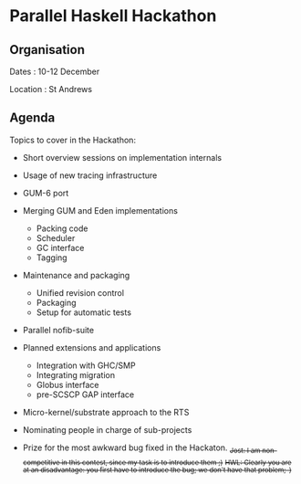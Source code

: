# Parallel Haskell Hackathon


## Organisation



Dates : 10-12 December



Location : St Andrews


## Agenda



Topics to cover in the Hackathon:


- Short overview sessions on implementation internals
- Usage of new tracing infrastructure
- GUM-6 port
- Merging GUM and Eden implementations

  - Packing code
  - Scheduler
  - GC interface
  - Tagging
- Maintenance and packaging

  - Unified revision control
  - Packaging
  - Setup for automatic tests
- Parallel nofib-suite
- Planned extensions and applications

  - Integration with GHC/SMP
  - Integrating migration
  - Globus interface
  - pre-SCSCP GAP interface
- Micro-kernel/substrate approach to the RTS
- Nominating people in charge of sub-projects
- Prize for the most awkward bug fixed in the Hackaton. <sub>~~Jost: I am non-competitive in this contest, since my task is to introduce them ;)~~</sub> <sub>~~HWL: Clearly you are at an disadvantage: you first have to introduce the bug; we don't have that problem;-)~~</sub>
